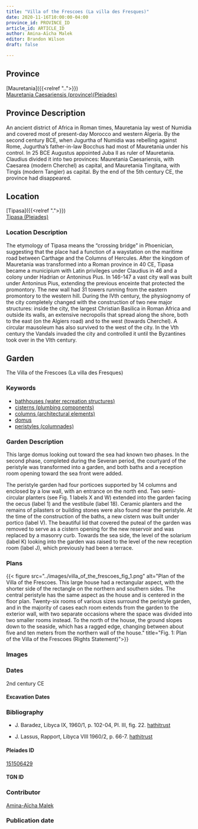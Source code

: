 ```yaml
---
title: "Villa of the Frescoes (La villa des Fresques)"
date: 2020-11-16T10:00:00-04:00
province_id: PROVINCE_ID
article_id: ARTICLE_ID
author: Amina-Aïcha Malek
editor: Brandon Wilson
draft: false

---
```


## Province

[Mauretania]({{<relref "..">}}) \
[Mauretania Caesariensis (province)(Pleiades)](https://pleiades.stoa.org/places/981532)

## Province Description

An ancient district of Africa in Roman times, Mauretania lay west of Numidia and covered most of present-day Morocco and western Algeria. By the second century BCE, when Jugurtha of Numidia was rebelling against Rome, Jugurtha’s father-in-law Bocchus had most of Mauretania under his control. In 25 BCE Augustus appointed Juba II as ruler of Mauretania. Claudius divided it into two provinces: Mauretania Caesariensis, with Caesarea (modern Cherchel) as capital, and Mauretania Tingitana, with Tingis (modern Tangier) as capital. By the end of the 5th century CE, the province had disappeared.

## Location

[Tipasa]({{<relref ".">}}) \
[Tipasa (Pleiades)](https://pleiades.stoa.org/places/295363)

### Location Description

The etymology of Tipasa means the “crossing bridge” in Phoenician, suggesting that the place had a function of a waystation on the maritime road between Carthage and the Columns of Hercules. After the kingdom of Mauretania was transformed into a Roman province in 40 CE, Tipasa became a municipium with Latin privileges under Claudius in 46 and a colony under Hadrian or Antoninus Pius. In 146-147 a vast city wall was built under Antoninus Pius, extending the previous enceinte that protected the promontory. The new wall had 31 towers running from the eastern promontory to the western hill. During the IVth century, the physiognomy of the city completely changed with the construction of two new major structures: inside the city, the largest Christian Basilica in Roman Africa and outside its walls, an extensive necropolis that spread along the shore, both to the east (on the Algiers road) and to the west (towards Cherchel). A circular mausoleum has also survived to the west of the city. In the Vth century the Vandals invaded the city and controlled it until the Byzantines took over in the VIth century.   

<!--## Sublocation-->

<!--### Sublocation Description-->

## Garden

The Villa of the Frescoes (La villa des Fresques)

### Keywords

- [bathhouses (water recreation structures)](http://vocab.getty.edu/page/aat/300007347)
- [cisterns (plumbing components)](http://vocab.getty.edu/page/aat/300052558)
- [columns (architectural elements)](http://vocab.getty.edu/page/aat/300001571)
- [domus](http://vocab.getty.edu/page/aat/300005506)
- [peristyles (columnades)](http://vocab.getty.edu/page/aat/300004029)

### Garden Description

This large domus looking out toward the sea had known two phases. In the second phase, completed during the Severan period, the courtyard of the peristyle was transformed into a garden, and both baths and a reception room opening toward the sea front were added.

The peristyle garden had four porticoes supported by 14 columns and enclosed by a low wall, with an entrance on the north end. Two semi-circular planters (see Fig. 1 labels X and W) extended into the garden facing the oecus (label 1) and the vestibule (label 18). Ceramic planters and the remains of pilasters or building stones were also found near the peristyle. At the time of the construction of the baths, a new cistern was built under portico (label V).  The beautiful lid that covered the puteal of the garden was removed to serve as a cistern opening for the new reservoir and was replaced by a masonry curb.  Towards the sea side, the level of the solarium (label K) looking into the garden was raised to the level of the new reception room (label J), which previously had been a terrace.

### Plans

{{< figure src="../images/villa_of_the_frescoes_fig_1.png" alt="Plan of the Villa of the Frescoes. This large house had a rectangular aspect, with the shorter side of the rectangle on the northern and southern sides. The central peristyle has the same aspect as the house and is centered in the floor plan. Twenty-six rooms of various sizes surround the peristyle garden, and in the majority of cases each room extends from the garden to the exterior wall, with two separate occasions where the space was divided into two smaller rooms instead. To the north of the house, the ground slopes down to the seaside, which has a ragged edge, changing between about five and ten meters from the northern wall of the house." title="Fig. 1: Plan of the Villa of the Frescoes (Rights Statement)">}}

### Images

### Dates

2nd century CE

#### Excavation Dates

### Bibliography

* J. Baradez,  Libyca IX, 1960/1, p. 102-04, Pl. III, fig. 22. [hathitrust](https://catalog.hathitrust.org/Record/008568139)

* J. Lassus, Rapport, Libyca VIII 1960/2, p. 66-7. [hathitrust](https://catalog.hathitrust.org/Record/008568139)

#### Pleiades ID

[151506429](https://pleiades.stoa.org/places/151506429)

#### TGN ID

### Contributor

[Amina-Aïcha Malek](http://worldcat.org/identities/lccn-n2012075871/)

### Publication date

<!--07 July 2020-->

<!--### Related articles-->

<!-- Links to other related articles. Leave blank for now -->
